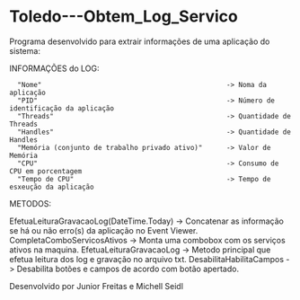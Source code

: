 # Toledo---Obtem_Log_Servico
Programa desenvolvido para extrair informações de uma aplicação do sistema:
                         
          
INFORMAÇÕES do LOG:

      "Nome"                                              -> Noma da aplicação
      "PID"                                               -> Número de identificação da aplicação 
      "Threads"                                           -> Quantidade de Threads
      "Handles"                                           -> Quantidade de Handles
      "Memória (conjunto de trabalho privado ativo)"      -> Valor de Memória  
      "CPU"                                               -> Consumo de CPU em porcentagem
      "Tempo de CPU"                                      -> Tempo de esxeução da aplicação

METODOS:

  EfetuaLeituraGravacaoLog(DateTime.Today)                -> Concatenar as informação se há ou não erro(s) da aplicação no Event Viewer.
  CompletaComboServicosAtivos                             -> Monta uma combobox com os serviços ativos na maquina.
  EfetuaLeituraGravacaoLog                                -> Metodo principal que efetua leitura dos log e gravação no arquivo txt.
  DesabilitaHabilitaCampos                                -> Desabilita botões e campos de acordo com botão apertado.

  Desenvolvido por Junior Freitas e Michell Seidl
